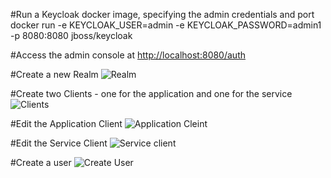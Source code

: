 #Run a Keycloak docker image, specifying the admin credentials and port
docker run -e KEYCLOAK_USER=admin -e KEYCLOAK_PASSWORD=admin1 -p 8080:8080 jboss/keycloak

#Access the admin console at
[http://localhost:8080/auth](http://localhost:8080/auth)

#Create a new Realm
![Realm](1CreateRealm.png)

#Create two Clients - one for the application and one for the service
![Clients](2CreateTwoClients.png)

#Edit the Application Client
![Application Cleint](3EditAppClient.png)

#Edit the Service Client
![Service client](4EditServiceClient.png)

#Create a user
![Create User](5CreateUser.png)

